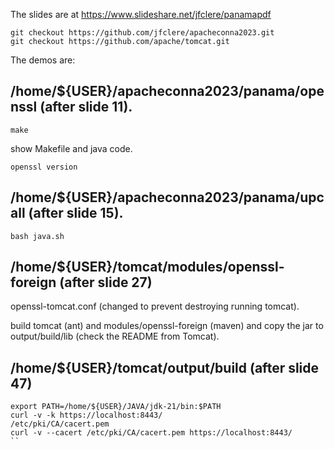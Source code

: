 The slides are at https://www.slideshare.net/jfclere/panamapdf
```
git checkout https://github.com/jfclere/apacheconna2023.git
git checkout https://github.com/apache/tomcat.git
```

The demos are:
## /home/${USER}/apacheconna2023/panama/openssl (after slide 11).
```
make
```
show Makefile and java code.
```
openssl version
```
## /home/${USER}/apacheconna2023/panama/upcall (after slide 15).
```
bash java.sh
```
## /home/${USER}/tomcat/modules/openssl-foreign (after slide 27)
openssl-tomcat.conf (changed to prevent destroying running tomcat).

build tomcat (ant) and modules/openssl-foreign (maven) and copy the jar to output/build/lib (check the README from Tomcat).

## /home/${USER}/tomcat/output/build (after slide  47)
```
export PATH=/home/${USER}/JAVA/jdk-21/bin:$PATH
curl -v -k https://localhost:8443/
/etc/pki/CA/cacert.pem
curl -v --cacert /etc/pki/CA/cacert.pem https://localhost:8443/
``
